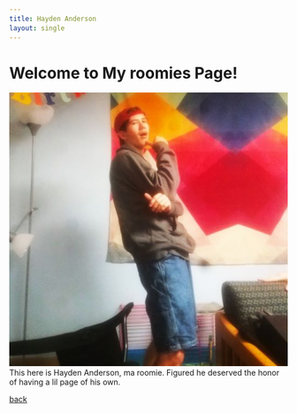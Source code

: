 ```yaml
---
title: Hayden Anderson
layout: single
---
```

# Welcome to My roomies Page!
![Hayden](assets/Images/Hayden1.png.jpg) <br/>
This here is Hayden Anderson, ma roomie. Figured he deserved the honor of having a lil page of his own. <br/>

[back](./)
